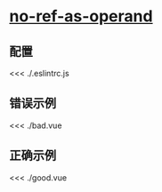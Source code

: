 
# [no-ref-as-operand](https://eslint.vuejs.org/rules/no-ref-as-operand.html)

## 配置

<<< ./.eslintrc.js

## 错误示例

<<< ./bad.vue

## 正确示例

<<< ./good.vue
        